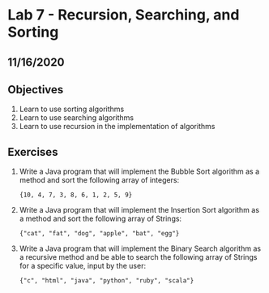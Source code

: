 # Lab 7 - Recursion, Searching, and Sorting

## 11/16/2020

## Objectives

1. Learn to use sorting algorithms
2. Learn to use searching algorithms
3. Learn to use recursion in the implementation of algorithms

## Exercises

1. Write a Java program that will implement the Bubble Sort algorithm as a method and sort the following array of integers:

    ```
    {10, 4, 7, 3, 8, 6, 1, 2, 5, 9}
    ```

2. Write a Java program that will implement the Insertion Sort algorithm as a method and sort the following array of Strings:

    ```
    {"cat", "fat", "dog", "apple", "bat", "egg"}
    ```

3. Write a Java program that will implement the Binary Search algorithm as a recursive method and be able to search the following array of Strings for a specific value, input by the user:

    ```
    {"c", "html", "java", "python", "ruby", "scala"}
    ```